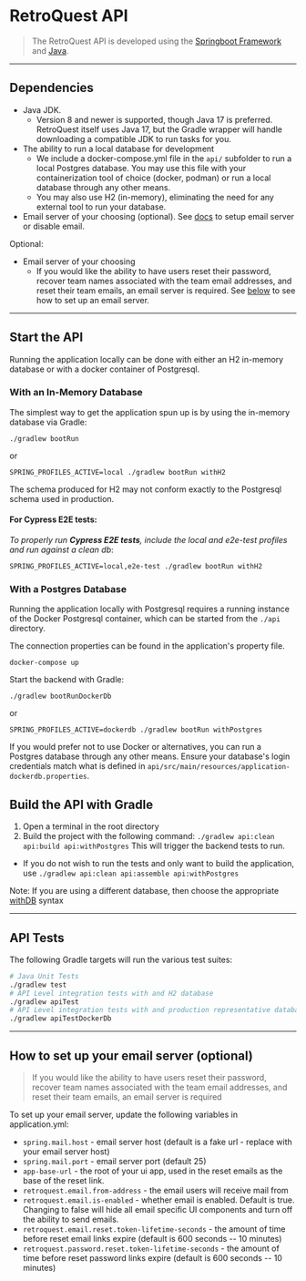 # RetroQuest API

> The RetroQuest API is developed using the [Springboot Framework](https://spring.io/projects/spring-boot) 
and [Java](https://www.java.com/en/).

---

## Dependencies

- Java JDK.
    - Version 8 and newer is supported, though Java 17 is preferred. RetroQuest 
      itself uses Java 17, but the Gradle wrapper will handle downloading a compatible 
      JDK to run tasks for you.
- The ability to run a local database for development
  - We include a docker-compose.yml file in the `api/` subfolder to run a local Postgres database. You may use this file
    with your containerization tool of choice (docker, podman) or run a local database through any other means.
  - You may also use H2 (in-memory), eliminating the need for any external tool to run your database.
- Email server of your choosing (optional). See [docs]() to setup email server or disable email.

Optional:
- Email server of your choosing
    - If you would like the ability to have users reset their password, recover team names associated 
      with the team email addresses, and reset their team emails, an email server is required. 
      See [below]() to see how to set up an email server.

---

## Start the API

Running the application locally can be done with either an H2 in-memory database or with a docker container of
Postgresql.

### With an In-Memory Database

The simplest way to get the application spun up is by using the in-memory database via Gradle:

```
./gradlew bootRun
```

or

```
SPRING_PROFILES_ACTIVE=local ./gradlew bootRun withH2
```

The schema produced for H2 may not conform exactly to the Postgresql schema used in production.

#### For Cypress E2E tests: 
_To properly run **Cypress E2E tests**, include the local and e2e-test profiles and run against a clean db_:

```
SPRING_PROFILES_ACTIVE=local,e2e-test ./gradlew bootRun withH2
```

### With a Postgres Database

Running the application locally with Postgresql requires a running instance of the Docker Postgresql container, which
can be started from the ```./api``` directory.

The connection properties can be found in the application's property file.

```
docker-compose up
```  

Start the backend with Gradle:

```
./gradlew bootRunDockerDb
```

or

```
SPRING_PROFILES_ACTIVE=dockerdb ./gradlew bootRun withPostgres
```

If you would prefer not to use Docker or alternatives, you can run a Postgres database through any other means. Ensure
your database's login credentials match what is defined in `api/src/main/resources/application-dockerdb.properties`.

## Build the API with Gradle

1. Open a terminal in the root directory
2. Build the project with the following command: `./gradlew api:clean api:build api:withPostgres` This will trigger the
   backend tests to run.

- If you do not wish to run the tests and only want to build the application,
  use `./gradlew api:clean api:assemble api:withPostgres`

Note: If you are using a different database, then choose the appropriate [withDB](https://github.com/rkennel/withDb)
syntax

---

## API Tests

The following Gradle targets will run the various test suites:

```bash
# Java Unit Tests
./gradlew test
# API Level integration tests with and H2 database
./gradlew apiTest
# API Level integration tests with and production representative database
./gradlew apiTestDockerDb
```

---

## How to set up your email server (optional)
> If you would like the ability to have users reset their password, recover team names associated
with the team email addresses, and reset their team emails, an email server is required

To set up your email server, update the following variables in application.yml:
- `spring.mail.host` - email server host (default is a fake url - replace with your email server host)
- `spring.mail.port` - email server port (default 25)
- `app-base-url` - the root of your ui app, used in the reset emails as the base of the reset link.
- `retroquest.email.from-address` - the email users will receive mail from
- `retroquest.email.is-enabled` - whether email is enabled. Default is true. Changing to false will hide all email specific UI components and turn off the ability to send emails.
- `retroquest.email.reset.token-lifetime-seconds` - the amount of time before reset email links expire (default is 600 seconds -- 10 minutes)
- `retroquest.password.reset.token-lifetime-seconds` - the amount of time before reset password links expire (default is 600 seconds -- 10 minutes)